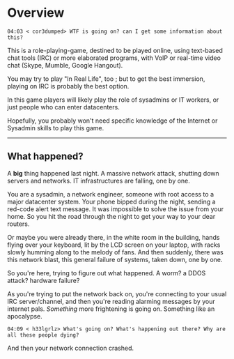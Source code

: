 # Overview

```irc
04:03 < cor3dumped> WTF is going on? can I get some information about this?
```

This is a role-playing-game, destined to be played online, using text-based chat
tools (IRC) or more elaborated programs, with VoIP or real-time video chat
(Skype, Mumble, Google Hangout).

You may try to play "In Real Life", too ; but to get the best immersion, playing
on IRC is probably the best option.

In this game players will likely play the role of sysadmins or IT workers, or
just people who can enter datacenters.

Hopefully, you probably won't need specific knowledge of the Internet or
Sysadmin skills to play this game.

----

## What happened?

A **big** thing happened last night. A massive network attack, shutting down
servers and networks. IT infrastructures are falling, one by one.

You are a sysadmin, a network engineer, someone with root access to a major
datacenter system. Your phone bipped during the night, sending a red-code alert
text message. It was impossible to solve the issue from your home. So you hit
the road through the night to get your way to your dear routers.

Or maybe you were already there, in the white room in the building, hands flying
over your keyboard, lit by the LCD screen on your laptop, with racks slowly
humming along to the melody of fans. And then suddenly, there was this network
blast, this general failure of systems, taken down, one by one.

So you're here, trying to figure out what happened. A worm? a DDOS attack?
hardware failure?

As you're trying to put the network back on, you're connecting to your usual
IRC server/channel, and then you're reading alarming messages by your internet
pals. *Something* more frightening is going on. Something like an apocalypse.

```irc
04:09 < h33lgrlz> What's going on? What's happening out there? Why are all these people dying?
```

And then your network connection crashed.
